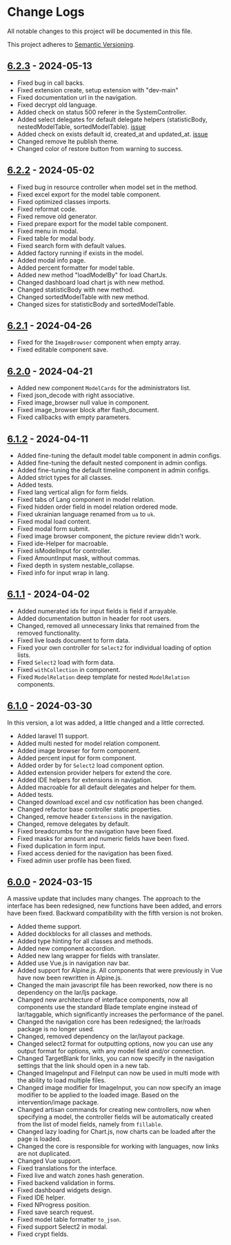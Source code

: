 # Change Logs

All notable changes to this project will be documented in this file.

This project adheres to [Semantic Versioning](http://semver.org/).

## [6.2.3](https://github.com/bfg-s/admin/compare/6.2.2...6.2.3) - 2024-05-13

* Fixed bug in call backs.
* Fixed extension create, setup extension with "dev-main"
* Fixed documentation url in the navigation.
* Fixed decrypt old language.
* Added check on status 500 referer in the SystemController.
* Added select delegates for default delegate helpers (statisticBody, nestedModelTable, sortedModelTable). [issue](https://github.com/bfg-s/admin/issues/1)
* Added check on exists default id, created_at and updated_at. [issue](https://github.com/bfg-s/admin/issues/1)
* Changed remove lte publish theme.
* Changed color of restore button from warning to success.

## [6.2.2](https://github.com/bfg-s/admin/compare/6.2.1...6.2.2) - 2024-05-02

* Fixed bug in resource controller when model set in the method.
* Fixed excel export for the model table component.
* Fixed optimized classes imports.
* Fixed reformat code.
* Fixed remove old generator.
* Fixed prepare export for the model table component.
* Fixed menu in modal.
* Fixed table for modal body.
* Fixed search form with default values.
* Added factory running if exists in the model.
* Added modal info page.
* Added percent formatter for model table. 
* Added new method "loadModelBy" for load ChartJs.
* Changed dashboard load chart js with new method.
* Changed statisticBody with new method.
* Changed sortedModelTable with new method.
* Changed sizes for statisticBody and sortedModelTable.

## [6.2.1](https://github.com/bfg-s/admin/compare/6.2.0...6.2.1) - 2024-04-26

* Fixed for the `ImageBrowser` component when empty array.
* Fixed editable component save.

## [6.2.0](https://github.com/bfg-s/admin/compare/6.1.2...6.2.0) - 2024-04-21

* Added new component `ModelCards` for the administrators list.
* Fixed json_decode with right associative.
* Fixed image_browser null value in component.
* Fixed image_browser block after flash_document.
* Fixed callbacks with empty parameters.

## [6.1.2](https://github.com/bfg-s/admin/compare/6.1.1...6.1.2) - 2024-04-11

* Added fine-tuning the default model table component in admin configs.
* Added fine-tuning the default nested component in admin configs.
* Added fine-tuning the default timeline component in admin configs.
* Added strict types for all classes.
* Added tests.
* Fixed lang vertical align for form fields.
* Fixed tabs of Lang component in model relation.
* Fixed hidden order field in model relation ordered mode.
* Fixed ukrainian language renamed from `ua` to `uk`.
* Fixed modal load content.
* Fixed modal form submit.
* Fixed image browser component, the picture review didn't work.
* Fixed ide-Helper for macroable.
* Fixed isModelInput for controller.
* Fixed AmountInput mask, without commas.
* Fixed depth in system nestable_collapse. 
* Fixed info for input wrap in lang.

## [6.1.1](https://github.com/bfg-s/admin/compare/6.1.0...6.1.1) - 2024-04-02

* Added numerated ids for input fields is field if arrayable.
* Added documentation button in header for root users.
* Changed, removed all unnecessary links that remained from the removed functionality.
* Fixed live loads document to form data.
* Fixed your own controller for `Select2` for individual loading of option lists.
* Fixed `Select2` load with form data.
* Fixed `withCollection` in component.
* Fixed `ModelRelation` deep template for nested `ModelRelation` components.

## [6.1.0](https://github.com/bfg-s/admin/compare/6.0.0...6.1.0) - 2024-03-30

In this version, a lot was added, a little changed and a little corrected.

* Added laravel 11 support.
* Added multi nested for model relation component.
* Added image browser for form component.
* Added percent input for form component.
* Added order by for `Select2` load component option.
* Added extension provider helpers for extend the core.
* Added IDE helpers for extensions in navigation.
* Added macroable for all default delegates and helper for them.
* Added tests.
* Changed download excel and csv notification has been changed.
* Changed refactor base controller static properties.
* Changed, remove header `Extensions` in the navigation.
* Changed, remove delegates by default.
* Fixed breadcrumbs for the navigation have been fixed.
* Fixed masks for amount and numeric fields have been fixed.
* Fixed duplication in form input.
* Fixed access denied for the navigation has been fixed.
* Fixed admin user profile has been fixed.

## [6.0.0](https://github.com/bfg-s/admin/compare/5.5.7...6.0.0) - 2024-03-15

A massive update that includes many changes. 
The approach to the interface has been redesigned, new functions have been added, and errors have been fixed.
Backward compatibility with the fifth version is not broken.

* Added theme support.
* Added dockblocks for all classes and methods.
* Added type hinting for all classes and methods.
* Added new component accordion.
* Added new lang wrapper for fields with translater.
* Added use Vue.js in navigation nav bar.
* Added support for Alpine.js. All components that were previously in Vue have now been rewritten in Alpine.js. 
* Changed the main javascript file has been reworked, now there is no dependency on the lar/ljs package.
* Changed new architecture of interface components, now all components use the standard Blade template engine instead of lar/taggable, which significantly increases the performance of the panel.
* Changed the navigation core has been redesigned; the lar/roads package is no longer used.
* Changed, removed dependency on the lar/layout package.
* Changed select2 format for outputting options, now you can use any output format for options, with any model field and/or connection.
* Changed TargetBlank for links, you can now specify in the navigation settings that the link should open in a new tab.
* Changed ImageInput and FileInput can now be used in multi mode with the ability to load multiple files.
* Changed image modifier for ImageInput, you can now specify an image modifier to be applied to the loaded image. Based on the intervention/image package.
* Changed artisan commands for creating new controllers, now when specifying a model, the controller fields will be automatically created from the list of model fields, namely from `fillable`.
* Changed lazy loading for Chart.js, now charts can be loaded after the page is loaded.
* Changed the core is responsible for working with languages, now links are not duplicated.
* Changed Vue support.
* Fixed translations for the interface.
* Fixed live and watch zones hash generation.
* Fixed backend validation in forms.
* Fixed dashboard widgets design.
* Fixed IDE helper.
* Fixed NProgress position.
* Fixed save search request.
* Fixed model table formatter `to_json`.
* Fixed support Select2 in modal.
* Fixed crypt fields.
